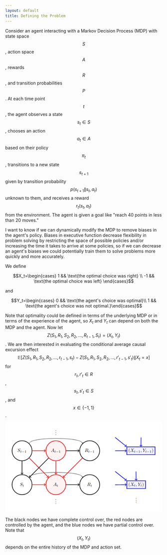 ```yaml
---
layout: default
title: Defining the Problem
---
```


Consider an agent interacting with a Markov Decision Process (MDP) with state space $$S$$, action space $$A$$, rewards $$R$$, and transition probabilities $$P$$.  At each time point $$t$$, the agent observes a state $$s_t\in S$$, chooses an action $$a_t\in A$$ based on their policy $$\pi_t$$, transitions to a new state $$s_{t+1}$$ given by transition probability $$p(s_{t+1}\|s_t,a_t)$$ unknown to them, and receives a reward $$r_t(s_{t}, a_{t})$$ from the environment.  The agent is given a goal like "reach 40 points in less than 20 moves." 

I want to know if we can dynamically modify the MDP to remove biases in the agent's policy.  Biases in executive function decrease flexibility in problem solving by restricting the space of possible policies and/or increasing the time it takes to arrive at some policies, so if we can decrease an agent's biases we could potentially train them to solve problems more quickly and more accurately.

We define 

$$X_t=\begin{cases} 1 && \text{the optimal choice was right} \\ -1 && \text{the optimal choice was left} \end{cases}$$ 

and 

$$Y_t=\begin{cases} 0 && \text{the agent's choice was optimal}\\
1 && \text{the agent's choice was not optimal.}\end{cases}$$  

Note that optimality could be defined in terms of the underlying MDP or in terms of the experience of the agent, so $X_t$ and $Y_t$ can depend on both the MDP and the agent.  Now let $$Z(S_1,R_1,S_2,R_2,...,R_{t-1},S_t) = (X_t,Y_t)$$.  We are then interested in evaluating the conditional average causal excursion effect $$\mathbb{E}[Z(S_1,R_1,S_2,R_2,...,r_{t-1},s_t) - Z(S_1,R_1,S_2,R_2,...,r'_{t-1},s'_t)\|X_t=x]$$ for $$r_t,r'_t\in R$$, $$s_t,s'_t\in S$$, and $$x\in\{-1,1\}$$.

![Directed Acyclic Graph](/assets/images/dag.png)

The black nodes we have complete control over, the red nodes are controlled by the agent, and the blue nodes we have partial control over.  Note that $$(X_t, Y_t)$$ depends on the entire history of the MDP and action set.
